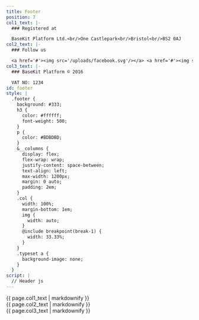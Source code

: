 ```yaml
---
title: Footer
position: 7
col1_text: |-
  ### Registered at

  BaseKit Platform Ltd.<br/>One Castlepark<br/>Bristol<br/>BS2 0AJ
col2_text: |-
  ### Follow us

  <a href='#'><img src='/uploads/facebook.svg'/></a> <a href='#'><img src='/uploads/twitter.svg'/></a> <a href='#'><img src='/uploads/linkedin.svg'/></a> <a href='#'><img src='/uploads/googleplus.svg'/></a> <a href='#'><img src='/uploads/instagram.svg'/></a>
col3_text: |-
  ### BaseKit Platform © 2016

  VAT NO: 1234
id: footer
style: |
  .footer {
    background: #333;
    h3 {
      color: #ffffff;
      font-weight: 500;
    }
    p {
      color: #BDBDBD;
    }
    &__columns {
      display: flex;
      flex-wrap: wrap;
      justify-content: space-between;
      text-align: left;
      max-width: 1200px;
      margin: 0 auto;
      padding: 2em;
    }
    .col {
      width: 100%;
      margin-bottom: 1em;
      img {
        width: auto;
      }
      @include breakpoint(break-1) {
        width: 33.33%;
      }
    }
    .typeset a {
      background-image: none;
    }
  }
script: |
  // Header js
---
```


<footer class="footer">
<div class="footer__columns">
<div class="footer__col1 col typeset">
{{ page.col1_text | markdownify }}
</div>
<div class="footer__col2 col typeset">
{{ page.col2_text | markdownify }}
</div>
<div class="footer__col3 col typeset">
{{ page.col3_text | markdownify }}
</div>
</div>
</footer>
